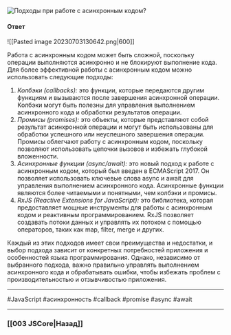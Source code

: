 ![Подходы при работе с асинхронным кодом?](https://youtu.be/yvOXvZ8aEFo?t=410)

#### Ответ

![[Pasted image 20230703130642.png|600]]

Работа с асинхронным кодом может быть сложной, поскольку операции выполняются асинхронно и не блокируют выполнение кода. Для более эффективной работы с асинхронным кодом можно использовать следующие подходы:

1. *Колбэки (callbacks):* это функции, которые передаются другим функциям и вызываются после завершения асинхронной операции. Колбэки могут быть полезны для управления выполнением асинхронного кода и обработки результатов операции.
2. *Промисы (promises):* это объекты, которые представляют собой результат асинхронной операции и могут быть использованы для обработки успешного или неуспешного завершения операции. Промисы облегчают работу с асинхронным кодом, поскольку позволяют использовать цепочки вызовов и избежать глубокой вложенности.
3. *Асинхронные функции (async/await):* это новый подход к работе с асинхронным кодом, который был введен в ECMAScript 2017. Он позволяет использовать ключевые слова async и await для управления выполнением асинхронного кода. Асинхронные функции являются более читаемыми и понятными, чем колбэки и промисы.
4. *RxJS (Reactive Extensions for JavaScript):* это библиотека, которая предоставляет мощные инструменты для работы с асинхронным кодом и реактивным программированием. RxJS позволяет создавать потоки данных и управлять их потоком с помощью операторов, таких как map, filter, merge и других.

Каждый из этих подходов имеет свои преимущества и недостатки, и выбор подхода зависит от конкретных потребностей приложения и особенностей языка программирования. Однако, независимо от выбранного подхода, важно правильно управлять выполнением асинхронного кода и обрабатывать ошибки, чтобы избежать проблем с производительностью и отзывчивостью приложения.

___
 #JavaScript #асинхронность #callback #promise #async #await 

___

### [[003 JSCore|Назад]]